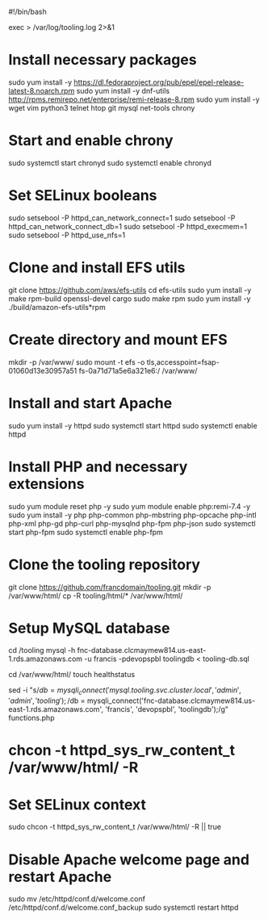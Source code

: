#!/bin/bash

exec > /var/log/tooling.log 2>&1

# Install necessary packages
sudo yum install -y https://dl.fedoraproject.org/pub/epel/epel-release-latest-8.noarch.rpm
sudo yum install -y dnf-utils http://rpms.remirepo.net/enterprise/remi-release-8.rpm
sudo yum install -y wget vim python3 telnet htop git mysql net-tools chrony

# Start and enable chrony
sudo systemctl start chronyd
sudo systemctl enable chronyd

# Set SELinux booleans
sudo setsebool -P httpd_can_network_connect=1
sudo setsebool -P httpd_can_network_connect_db=1
sudo setsebool -P httpd_execmem=1
sudo setsebool -P httpd_use_nfs=1

# Clone and install EFS utils
git clone https://github.com/aws/efs-utils
cd efs-utils
sudo yum install -y make rpm-build openssl-devel cargo
sudo make rpm
sudo yum install -y ./build/amazon-efs-utils*rpm

# Create directory and mount EFS
mkdir -p /var/www/
sudo mount -t efs -o tls,accesspoint=fsap-01060d13e30957a51 fs-0a71d71a5e6a321e6:/ /var/www/

# Install and start Apache
sudo yum install -y httpd
sudo systemctl start httpd
sudo systemctl enable httpd

# Install PHP and necessary extensions
sudo yum module reset php -y
sudo yum module enable php:remi-7.4 -y
sudo yum install -y php php-common php-mbstring php-opcache php-intl php-xml php-gd php-curl php-mysqlnd php-fpm php-json
sudo systemctl start php-fpm
sudo systemctl enable php-fpm

# Clone the tooling repository
git clone https://github.com/francdomain/tooling.git
mkdir -p /var/www/html/
cp -R tooling/html/* /var/www/html/

# Setup MySQL database
cd /tooling
mysql -h fnc-database.clcmaymew814.us-east-1.rds.amazonaws.com -u francis -pdevopspbl toolingdb < tooling-db.sql

cd /var/www/html/
touch healthstatus

sed -i "s/$db = mysqli_connect('mysql.tooling.svc.cluster.local', 'admin', 'admin', 'tooling');/$db = mysqli_connect('fnc-database.clcmaymew814.us-east-1.rds.amazonaws.com', 'francis', 'devopspbl', 'toolingdb');/g" functions.php
# chcon -t httpd_sys_rw_content_t /var/www/html/ -R

# Set SELinux context
sudo chcon -t httpd_sys_rw_content_t /var/www/html/ -R || true

# Disable Apache welcome page and restart Apache
sudo mv /etc/httpd/conf.d/welcome.conf /etc/httpd/conf.d/welcome.conf_backup
sudo systemctl restart httpd
